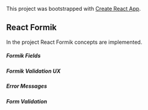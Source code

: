 This project was bootstrapped with [Create React App](https://github.com/facebook/create-react-app).

## React Formik

In the project React Formik concepts are implemented.</br>

##### Formik Fields
##### Formik Validation UX
##### Error Messages
##### Form Validation